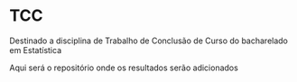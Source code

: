 # TCC
Destinado a disciplina de Trabalho de Conclusão de Curso do bacharelado em Estatística


Aqui será o repositório onde os resultados serão adicionados
